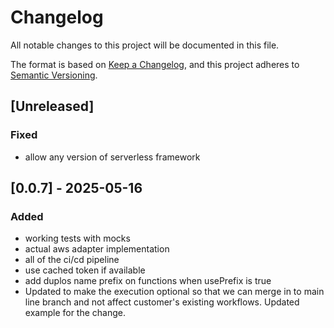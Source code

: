 # Changelog

All notable changes to this project will be documented in this file.

The format is based on [Keep a Changelog](https://keepachangelog.com/en/1.1.0/),
and this project adheres to [Semantic Versioning](https://semver.org/spec/v2.0.0.html).

## [Unreleased]

### Fixed  

- allow any version of serverless framework

## [0.0.7] - 2025-05-16

### Added 

- working tests with mocks
- actual aws adapter implementation
- all of the ci/cd pipeline
- use cached token if available
- add duplos name prefix on functions when usePrefix is true
- Updated to make the execution optional so that we can merge in to main line branch and not affect customer's existing workflows. Updated example for the change.

